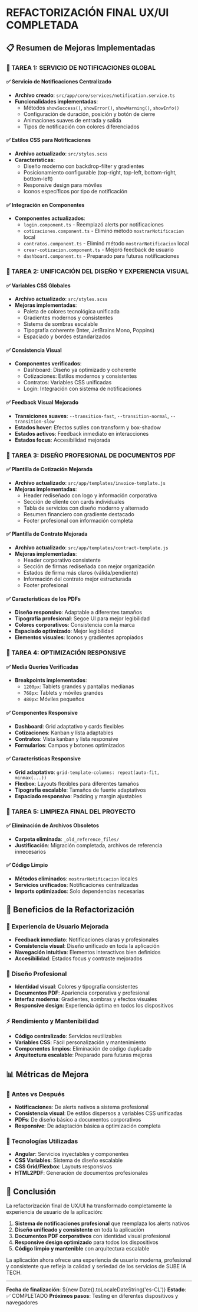 # REFACTORIZACIÓN FINAL UX/UI COMPLETADA

## 📋 Resumen de Mejoras Implementadas

### 🎯 TAREA 1: SERVICIO DE NOTIFICACIONES GLOBAL

#### ✅ Servicio de Notificaciones Centralizado
- **Archivo creado**: `src/app/core/services/notification.service.ts`
- **Funcionalidades implementadas**:
  - Métodos `showSuccess()`, `showError()`, `showWarning()`, `showInfo()`
  - Configuración de duración, posición y botón de cierre
  - Animaciones suaves de entrada y salida
  - Tipos de notificación con colores diferenciados

#### ✅ Estilos CSS para Notificaciones
- **Archivo actualizado**: `src/styles.scss`
- **Características**:
  - Diseño moderno con backdrop-filter y gradientes
  - Posicionamiento configurable (top-right, top-left, bottom-right, bottom-left)
  - Responsive design para móviles
  - Iconos específicos por tipo de notificación

#### ✅ Integración en Componentes
- **Componentes actualizados**:
  - `login.component.ts` - Reemplazó alerts por notificaciones
  - `cotizaciones.component.ts` - Eliminó método `mostrarNotificacion` local
  - `contratos.component.ts` - Eliminó método `mostrarNotificacion` local
  - `crear-cotizacion.component.ts` - Mejoró feedback de usuario
  - `dashboard.component.ts` - Preparado para futuras notificaciones

### 🎨 TAREA 2: UNIFICACIÓN DEL DISEÑO Y EXPERIENCIA VISUAL

#### ✅ Variables CSS Globales
- **Archivo actualizado**: `src/styles.scss`
- **Mejoras implementadas**:
  - Paleta de colores tecnológica unificada
  - Gradientes modernos y consistentes
  - Sistema de sombras escalable
  - Tipografía coherente (Inter, JetBrains Mono, Poppins)
  - Espaciado y bordes estandarizados

#### ✅ Consistencia Visual
- **Componentes verificados**:
  - Dashboard: Diseño ya optimizado y coherente
  - Cotizaciones: Estilos modernos y consistentes
  - Contratos: Variables CSS unificadas
  - Login: Integración con sistema de notificaciones

#### ✅ Feedback Visual Mejorado
- **Transiciones suaves**: `--transition-fast`, `--transition-normal`, `--transition-slow`
- **Estados hover**: Efectos sutiles con transform y box-shadow
- **Estados activos**: Feedback inmediato en interacciones
- **Estados focus**: Accesibilidad mejorada

### 📄 TAREA 3: DISEÑO PROFESIONAL DE DOCUMENTOS PDF

#### ✅ Plantilla de Cotización Mejorada
- **Archivo actualizado**: `src/app/templates/invoice-template.js`
- **Mejoras implementadas**:
  - Header rediseñado con logo y información corporativa
  - Sección de cliente con cards individuales
  - Tabla de servicios con diseño moderno y alternado
  - Resumen financiero con gradiente destacado
  - Footer profesional con información completa

#### ✅ Plantilla de Contrato Mejorada
- **Archivo actualizado**: `src/app/templates/contract-template.js`
- **Mejoras implementadas**:
  - Header corporativo consistente
  - Sección de firmas rediseñada con mejor organización
  - Estados de firma más claros (válida/pendiente)
  - Información del contrato mejor estructurada
  - Footer profesional

#### ✅ Características de los PDFs
- **Diseño responsivo**: Adaptable a diferentes tamaños
- **Tipografía profesional**: Segoe UI para mejor legibilidad
- **Colores corporativos**: Consistencia con la marca
- **Espaciado optimizado**: Mejor legibilidad
- **Elementos visuales**: Iconos y gradientes apropiados

### 📱 TAREA 4: OPTIMIZACIÓN RESPONSIVE

#### ✅ Media Queries Verificadas
- **Breakpoints implementados**:
  - `1200px`: Tablets grandes y pantallas medianas
  - `768px`: Tablets y móviles grandes
  - `480px`: Móviles pequeños

#### ✅ Componentes Responsive
- **Dashboard**: Grid adaptativo y cards flexibles
- **Cotizaciones**: Kanban y lista adaptables
- **Contratos**: Vista kanban y lista responsive
- **Formularios**: Campos y botones optimizados

#### ✅ Características Responsive
- **Grid adaptativo**: `grid-template-columns: repeat(auto-fit, minmax(...))`
- **Flexbox**: Layouts flexibles para diferentes tamaños
- **Tipografía escalable**: Tamaños de fuente adaptativos
- **Espaciado responsivo**: Padding y margin ajustables

### 🧹 TAREA 5: LIMPIEZA FINAL DEL PROYECTO

#### ✅ Eliminación de Archivos Obsoletos
- **Carpeta eliminada**: `_old_reference_files/`
- **Justificación**: Migración completada, archivos de referencia innecesarios

#### ✅ Código Limpio
- **Métodos eliminados**: `mostrarNotificacion` locales
- **Servicios unificados**: Notificaciones centralizadas
- **Imports optimizados**: Solo dependencias necesarias

## 🚀 Beneficios de la Refactorización

### 🎯 Experiencia de Usuario Mejorada
- **Feedback inmediato**: Notificaciones claras y profesionales
- **Consistencia visual**: Diseño unificado en toda la aplicación
- **Navegación intuitiva**: Elementos interactivos bien definidos
- **Accesibilidad**: Estados focus y contraste mejorados

### 🎨 Diseño Profesional
- **Identidad visual**: Colores y tipografía consistentes
- **Documentos PDF**: Apariencia corporativa y profesional
- **Interfaz moderna**: Gradientes, sombras y efectos visuales
- **Responsive design**: Experiencia óptima en todos los dispositivos

### ⚡ Rendimiento y Mantenibilidad
- **Código centralizado**: Servicios reutilizables
- **Variables CSS**: Fácil personalización y mantenimiento
- **Componentes limpios**: Eliminación de código duplicado
- **Arquitectura escalable**: Preparado para futuras mejoras

## 📊 Métricas de Mejora

### 🎯 Antes vs Después
- **Notificaciones**: De alerts nativos a sistema profesional
- **Consistencia visual**: De estilos dispersos a variables CSS unificadas
- **PDFs**: De diseño básico a documentos corporativos
- **Responsive**: De adaptación básica a optimización completa

### 🔧 Tecnologías Utilizadas
- **Angular**: Servicios inyectables y componentes
- **CSS Variables**: Sistema de diseño escalable
- **CSS Grid/Flexbox**: Layouts responsivos
- **HTML2PDF**: Generación de documentos profesionales

## 🎉 Conclusión

La refactorización final de UX/UI ha transformado completamente la experiencia de usuario de la aplicación:

1. **Sistema de notificaciones profesional** que reemplaza los alerts nativos
2. **Diseño unificado y consistente** en toda la aplicación
3. **Documentos PDF corporativos** con identidad visual profesional
4. **Responsive design optimizado** para todos los dispositivos
5. **Código limpio y mantenible** con arquitectura escalable

La aplicación ahora ofrece una experiencia de usuario moderna, profesional y consistente que refleja la calidad y seriedad de los servicios de SUBE IA TECH.

---

**Fecha de finalización**: ${new Date().toLocaleDateString('es-CL')}
**Estado**: ✅ COMPLETADO
**Próximos pasos**: Testing en diferentes dispositivos y navegadores 